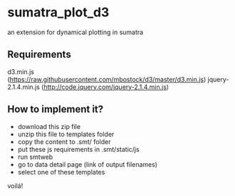 # sumatra_plot_d3
an extension for dynamical plotting in sumatra


Requirements
------------
d3.min.js (https://raw.githubusercontent.com/mbostock/d3/master/d3.min.js)
jquery-2.1.4.min.js (http://code.jquery.com/jquery-2.1.4.min.js)

How to implement it?
--------------------

- download this zip file
- unzip this file to templates folder
- copy the content to .smt/ folder
- put these js requirements in .smt/static/js
- run smtweb
- go to data detail page (link of output filenames)
- select one of these templates

voilá!


